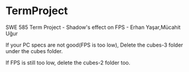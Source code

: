 # TermProject
SWE 585 Term Project - Shadow's effect on FPS - Erhan Yaşar,Mücahit Uğur

If your PC specs are not good(FPS is too low), Delete the cubes-3 folder under the cubes folder. 

If FPS is still too low, delete the cubes-2 folder too.

